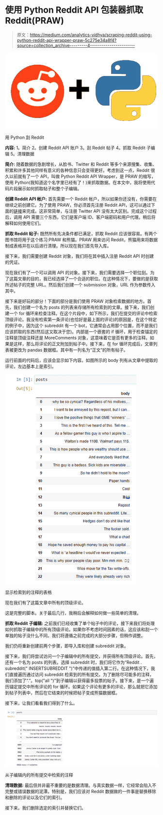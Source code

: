 # 使用 Python Reddit API 包装器抓取 Reddit(PRAW)

> 原文：<https://medium.com/analytics-vidhya/scraping-reddit-using-python-reddit-api-wrapper-praw-5c275e34a8f4?source=collection_archive---------4----------------------->

![](img/409c21c26ecef6d70eff47438850ba7b.png)

用 Python 刮 Reddit

**内容:** 1。简介
2。创建 Reddit API 账户
3。刮 Reddit 帖子
4。抓取 Reddit 子编辑
5。清理数据

**简介:** 随着数据的急剧增长，从脸书、Twitter 和 Reddit 等多个来源搜集、收集、积累和许多其他同样有意义的各种信息只会变得更好。考虑到这一点，Reddit 很久以前就有了一个 API，叫做 Python Reddit API Wrapper，是 PRAW 的缩写，使用 Python(我知道这个名字里已经有了！)来抓取数据。在本文中，我将使用代码片段展示如何抓取帖子和整个子编辑。

**创建 Reddit API 帐户:** 首先需要一个 Reddit 帐户，所以如果你还没有，你需要在继续之前创建它。为了使用 PRAW，你必须首先注册 Reddit API，这可以通过下面的[链接](https://www.reddit.com/wiki/api)来完成。这非常简单，与注册 Twitter API 没有太大区别。完成这个过程后，调用 API 需要三个东西，它们是客户端 ID、客户端密码和用户代理。稍后将解释如何使用它们。

**抓取 Reddit 帖子:** 既然所有先决条件都已满足，抓取 Reddit 应该很容易。有两个图书馆将用于这个练习:PRAW 和熊猫。PRAW 用来访问 Reddit，熊猫用来将数据制成表格并在以后进行清理。所以现在我们首先导入库。

接下来，我们需要创建 Reddit 对象，我们将在其中插入注册 Reddit API 时创建的凭证。

现在我们有了一个可以调用 API 的对象。接下来，我们需要选择一个职位刮。为了这篇文章的目的，我已经选择了一个合适的职位。在这种情况下，要做的是获取所述帖子的完整 URL。然后我们创建一个 submission 对象，URL 作为参数传入其中。

接下来是好玩的部分！下面的部分是我们使用 PRAW 对象检索数据的地方。首先，我们创建一个名为 posts 的列表来存储所有检索到的文章。接下来，我们创建一个 for 循环来检查注释。在这个片段中，如下所示，我们在提交的评论中检索顶级评论。我没有检索第一条评论(也恰好是最上面的评论)的原因是，在这个特定的例子中，因为这个 subreddit 有一个 bot，它通常会占用那个位置，而不是我们应该抓取的东西(然后这又取决于您)。内部是一个嵌套的 if 循环，用于检查锚定的注释是顶级注释还是 MoreComments 对象，这意味着它是否有更多的注释。如果是这样，那么将评论的正文附加到帖子中。接下来，在 for 循环完成后，文章列表被更改为 pandas 数据框。其中有一列名为“正文”的所有帖子。

运行前面的代码后，应该会显示如下内容。如图所示的 body 列有从文章中提取的评论，左边基本上是索引。

![](img/931b8855190fae5c8055f08bf4ef322d.png)

显示检索到的注释的表格

现在我们有了这篇文章中所有的顶级评论。

这是完整的脚本。关于最后几行，我稍后会解释如何做一些简单的清理。

**抓取 Reddit 子编辑:** 之前我们已经收集了单个帖子中的评论，接下来我们将处理如何抓取子编辑中的所有顶级评论。如果你不考虑时间因素的话，这应该和刮一个单独的帖子没什么不同。我们将遵循之前完成的大部分步骤，但稍作调整。

我们仍将重新创建前两个步骤，即导入库和创建 subreddit 对象。

接下来，我们将尝试访问一个子编辑中的所有提交，并获得所有顶级评论。首先，还有一个名为 posts 的列表。选择 subreddit 时，我们将它作为“Reddit . subreddit(" INSERTSUBREDDIT ")”中传递的值插入第二行。在这种情况下，我们直接遍历通过访问 subreddit 检索到的所有提交。为了删除尽可能多的注释，我们添加了“.”。top("all ")"到子编辑以获得最多投票的帖子。接下来，是一个遍历锚定提交中所有评论的 for 循环。如果这个评论有更多的评论，那么就把它添加到帖子列表中，然后在它结束的时候把帖子变成熊猫数据框。

接下来，让我们看看我们得到了什么。

![](img/55ecdfa537608812a2571eef17aea18d.png)

从子编辑内的所有提交中检索的注释

**清理数据:**
最后但并非最不重要的是数据清理。与真实数据一样，它经常会陷入不完整或错误数据的泥潭。特别是，我们应该对 Reddit 数据做的一件事是替换移除和删除的评论以及它们的索引。

接下来，我们删除选定的索引并替换它们。